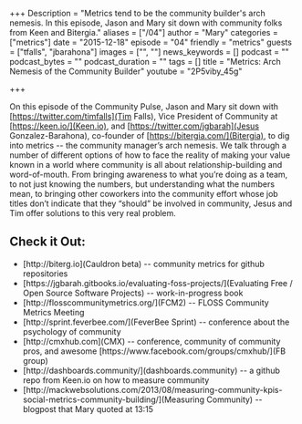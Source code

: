 +++
Description = "Metrics tend to be the community builder's arch nemesis. In this episode, Jason and Mary sit down with community folks from Keen and Bitergia."
aliases = ["/04"]
author = "Mary"
categories = ["metrics"]
date = "2015-12-18"
episode = "04"
friendly = "metrics"
guests = ["tfalls", "jbarahona"]
images = ["", ""]
news_keywords = []
podcast = ""
podcast_bytes = ""
podcast_duration = ""
tags = []
title = "Metrics: Arch Nemesis of the Community Builder"
youtube = "2P5viby_45g"

+++

On this episode of the Community Pulse, Jason and Mary sit down with [https://twitter.com/timfalls](Tim Falls), Vice President of Community at [https://keen.io/](Keen.io), and [https://twitter.com/jgbarah](Jesus Gonzalez-Barahona), co-founder of [https://bitergia.com/](Bitergia), to dig into metrics -- the community manager’s arch nemesis. We talk through a number of different options of how to face the reality of making your value known in a world where community is all about relationship-building and word-of-mouth. From bringing awareness to what you’re doing as a team, to not just knowing the numbers, but understanding what the numbers mean, to bringing other coworkers into the community effort whose job titles don’t indicate that they “should” be involved in community, Jesus and Tim offer solutions to this very real problem.


<h2>Check it Out:</h2>
<ul><li>[http://biterg.io](Cauldron beta) -- community metrics for github repositories</li>
<li>[https://jgbarah.gitbooks.io/evaluating-foss-projects/](Evaluating Free / Open Source Software Projects) -- work-in-progress book</li>
<li>[http://flosscommunitymetrics.org/](FCM2) -- FLOSS Community Metrics Meeting</li>
<li>[http://sprint.feverbee.com/](FeverBee Sprint) -- conference about the psychology of community</li>
<li>[http://cmxhub.com](CMX) -- conference, community of community pros, and awesome [https://www.facebook.com/groups/cmxhub/](FB group)</li>
<li>[http://dashboards.community/](dashboards.community) -- a github repo from Keen.io on how to measure community</li>
<li>[http://mackwebsolutions.com/2013/08/measuring-community-kpis-social-metrics-community-building/](Measuring Community) -- blogpost that Mary quoted at 13:15</li></ul>
